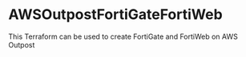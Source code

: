 # AWSOutpostFortiGateFortiWeb
This Terraform can be used to create FortiGate and FortiWeb on AWS Outpost

